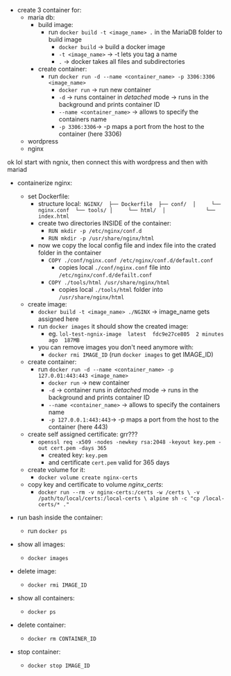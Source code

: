 
- create 3 container for:
	- maria db:
		- build image:
			- run ```docker build -t <image_name> .``` in the MariaDB folder to build image
				- ```docker build``` -> build a docker image
				- ```-t <image_name>``` -> -t lets you tag a name
				- ```.``` -> docker takes all files and subdirectories
		- create container:
			- run ```docker run -d --name <container_name> -p 3306:3306 <image_name>```
				- ```docker run``` -> run new container
				- ```-d``` -> runs container in *detached* mode -> runs in the background and prints container ID
				- ```--name <container_name>``` -> allows to specify the containers name
				- ```-p 3306:3306```-> -p maps a port from the host to the container (here 3306)
	- wordpress
	- nginx


ok lol start with ngnix, then connect this with wordpress and then with mariad


- containerize nginx:
	- set Dockerfile:
		- structure local:```
			NGINX/ 
			├── Dockerfile 
			├── conf/ 
			│     └── nginx.conf 
			└── tools/
			│     └── html/ 
			│			  └── index.html```
		- create two directories INSIDE of the container:
			- ```RUN mkdir -p /etc/nginx/conf.d```
			- ```RUN mkdir -p /usr/share/nginx/html```
		- now we copy the local config file and index file into the crated folder in the container
			- ```COPY ./conf/nginx.conf /etc/nginx/conf.d/default.conf```
				- copies local ```./conf/nginx.conf``` file into ```/etc/nginx/conf.d/defailt.conf```
			- ```COPY ./tools/html /usr/share/nginx/html```
				- copies local ```./tools/html``` folder into ```/usr/share/nginx/html```
	- create image:
		- ```docker build -t <image_name> ./NGINX``` -> image_name gets assigned here
		- run ```docker images``` it should show the created image:
			- eg. ```lol-test-ngnix-image  latest  fdc9e27ce805  2 minutes ago  187MB```
		- you can remove images you don't need anymore with:
			- ```docker rmi IMAGE_ID``` (run ```docker images``` to get IMAGE_ID)
	- create container:
		- run ```docker run -d --name <container_name> -p 127.0.01:443:443 <image_name>```
			-  ```docker run``` -> new container
			- ```-d``` -> container runs in *detached* mode -> runs in the background and prints container ID
			- ```--name <container_name>``` -> allows to specify the containers name
			- ```-p 127.0.0.1:443:443```-> -p maps a port from the host to the container (here 443)
	- create self assigned certificate: grr???
		- ```openssl req -x509 -nodes -newkey rsa:2048 -keyout key.pem -out cert.pem -days 365```
			- created key: ```key.pem```
			- and certificate ```cert.pem``` valid for 365 days
	- create volume for it:
		- ```docker volume create nginx-certs```
	- copy key and certificate to volume *nginx_certs*:
		- ```docker run --rm -v nginx-certs:/certs -w /certs \ -v /path/to/local/certs:/local-certs \ alpine sh -c "cp /local-certs/* ."```



- run bash inside the container:
	- run ```docker ps```


- show all images:
	- ```docker images```
- delete image:
	- ```docker rmi IMAGE_ID```

- show all containers:
	- ```docker ps```
- delete container:
	- ```docker rm CONTAINER_ID```
- stop container:
	- ```docker stop IMAGE_ID```